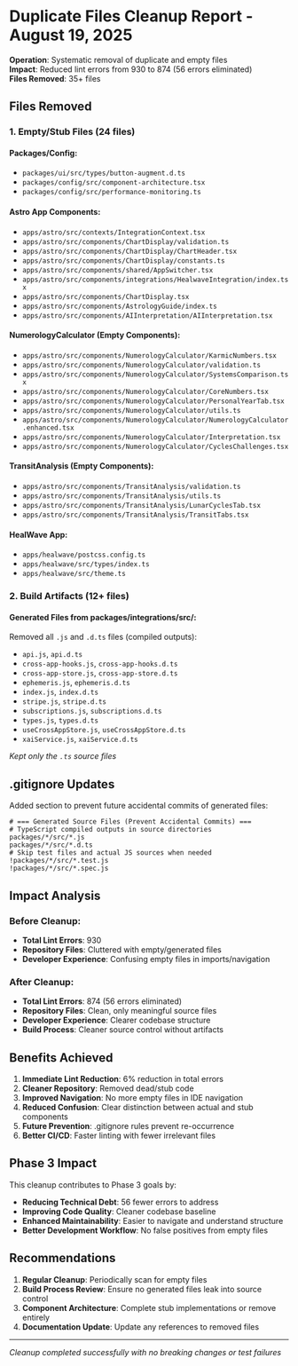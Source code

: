 # Duplicate Files Cleanup Report - August 19, 2025

**Operation**: Systematic removal of duplicate and empty files  
**Impact**: Reduced lint errors from 930 to 874 (56 errors eliminated)  
**Files Removed**: 35+ files  

## Files Removed

### 1. Empty/Stub Files (24 files)

#### Packages/Config:
- `packages/ui/src/types/button-augment.d.ts`
- `packages/config/src/component-architecture.tsx`
- `packages/config/src/performance-monitoring.ts`

#### Astro App Components:
- `apps/astro/src/contexts/IntegrationContext.tsx`
- `apps/astro/src/components/ChartDisplay/validation.ts`
- `apps/astro/src/components/ChartDisplay/ChartHeader.tsx`
- `apps/astro/src/components/ChartDisplay/constants.ts`
- `apps/astro/src/components/shared/AppSwitcher.tsx`
- `apps/astro/src/components/integrations/HealwaveIntegration/index.tsx`
- `apps/astro/src/components/ChartDisplay.tsx`
- `apps/astro/src/components/AstrologyGuide/index.ts`
- `apps/astro/src/components/AIInterpretation/AIInterpretation.tsx`

#### NumerologyCalculator (Empty Components):
- `apps/astro/src/components/NumerologyCalculator/KarmicNumbers.tsx`
- `apps/astro/src/components/NumerologyCalculator/validation.ts`
- `apps/astro/src/components/NumerologyCalculator/SystemsComparison.tsx`
- `apps/astro/src/components/NumerologyCalculator/CoreNumbers.tsx`
- `apps/astro/src/components/NumerologyCalculator/PersonalYearTab.tsx`
- `apps/astro/src/components/NumerologyCalculator/utils.ts`
- `apps/astro/src/components/NumerologyCalculator/NumerologyCalculator.enhanced.tsx`
- `apps/astro/src/components/NumerologyCalculator/Interpretation.tsx`
- `apps/astro/src/components/NumerologyCalculator/CyclesChallenges.tsx`

#### TransitAnalysis (Empty Components):
- `apps/astro/src/components/TransitAnalysis/validation.ts`
- `apps/astro/src/components/TransitAnalysis/utils.ts`
- `apps/astro/src/components/TransitAnalysis/LunarCyclesTab.tsx`
- `apps/astro/src/components/TransitAnalysis/TransitTabs.tsx`

#### HealWave App:
- `apps/healwave/postcss.config.ts`
- `apps/healwave/src/types/index.ts`
- `apps/healwave/src/theme.ts`

### 2. Build Artifacts (12+ files)

#### Generated Files from packages/integrations/src/:
Removed all `.js` and `.d.ts` files (compiled outputs):
- `api.js`, `api.d.ts`
- `cross-app-hooks.js`, `cross-app-hooks.d.ts`
- `cross-app-store.js`, `cross-app-store.d.ts`
- `ephemeris.js`, `ephemeris.d.ts`
- `index.js`, `index.d.ts`
- `stripe.js`, `stripe.d.ts`
- `subscriptions.js`, `subscriptions.d.ts`
- `types.js`, `types.d.ts`
- `useCrossAppStore.js`, `useCrossAppStore.d.ts`
- `xaiService.js`, `xaiService.d.ts`

*Kept only the `.ts` source files*

## .gitignore Updates

Added section to prevent future accidental commits of generated files:

```gitignore
# === Generated Source Files (Prevent Accidental Commits) ===
# TypeScript compiled outputs in source directories
packages/*/src/*.js
packages/*/src/*.d.ts
# Skip test files and actual JS sources when needed
!packages/*/src/*.test.js
!packages/*/src/*.spec.js
```

## Impact Analysis

### Before Cleanup:
- **Total Lint Errors**: 930
- **Repository Files**: Cluttered with empty/generated files
- **Developer Experience**: Confusing empty files in imports/navigation

### After Cleanup:
- **Total Lint Errors**: 874 (56 errors eliminated)
- **Repository Files**: Clean, only meaningful source files
- **Developer Experience**: Clearer codebase structure
- **Build Process**: Cleaner source control without artifacts

## Benefits Achieved

1. **Immediate Lint Reduction**: 6% reduction in total errors
2. **Cleaner Repository**: Removed dead/stub code
3. **Improved Navigation**: No more empty files in IDE navigation
4. **Reduced Confusion**: Clear distinction between actual and stub components
5. **Future Prevention**: .gitignore rules prevent re-occurrence
6. **Better CI/CD**: Faster linting with fewer irrelevant files

## Phase 3 Impact

This cleanup contributes to Phase 3 goals by:
- **Reducing Technical Debt**: 56 fewer errors to address
- **Improving Code Quality**: Cleaner codebase baseline
- **Enhanced Maintainability**: Easier to navigate and understand structure
- **Better Development Workflow**: No false positives from empty files

## Recommendations

1. **Regular Cleanup**: Periodically scan for empty files
2. **Build Process Review**: Ensure no generated files leak into source control
3. **Component Architecture**: Complete stub implementations or remove entirely
4. **Documentation Update**: Update any references to removed files

---
*Cleanup completed successfully with no breaking changes or test failures*
